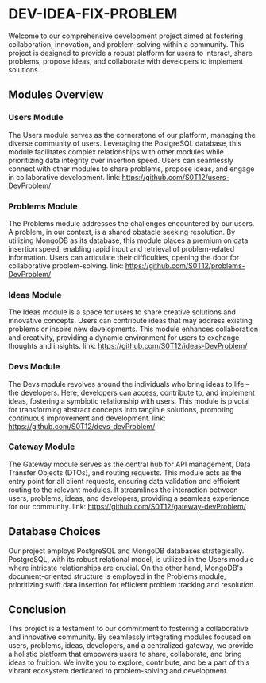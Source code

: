 # DEV-IDEA-FIX-PROBLEM

Welcome to our comprehensive development project aimed at fostering collaboration, innovation, and problem-solving within a community. This project is designed to provide a robust platform for users to interact, share problems, propose ideas, and collaborate with developers to implement solutions.

## Modules Overview

### Users Module

The Users module serves as the cornerstone of our platform, managing the diverse community of users. Leveraging the PostgreSQL database, this module facilitates complex relationships with other modules while prioritizing data integrity over insertion speed. Users can seamlessly connect with other modules to share problems, propose ideas, and engage in collaborative development.
link: https://github.com/S0T12/users-DevProblem/

### Problems Module

The Problems module addresses the challenges encountered by our users. A problem, in our context, is a shared obstacle seeking resolution. By utilizing MongoDB as its database, this module places a premium on data insertion speed, enabling rapid input and retrieval of problem-related information. Users can articulate their difficulties, opening the door for collaborative problem-solving.
link: https://github.com/S0T12/problems-DevProblem/

### Ideas Module

The Ideas module is a space for users to share creative solutions and innovative concepts. Users can contribute ideas that may address existing problems or inspire new developments. This module enhances collaboration and creativity, providing a dynamic environment for users to exchange thoughts and insights.
link: https://github.com/S0T12/ideas-DevProblem/

### Devs Module

The Devs module revolves around the individuals who bring ideas to life – the developers. Here, developers can access, contribute to, and implement ideas, fostering a symbiotic relationship with users. This module is pivotal for transforming abstract concepts into tangible solutions, promoting continuous improvement and development.
link: https://github.com/S0T12/devs-devProblem/

### Gateway Module

The Gateway module serves as the central hub for API management, Data Transfer Objects (DTOs), and routing requests. This module acts as the entry point for all client requests, ensuring data validation and efficient routing to the relevant modules. It streamlines the interaction between users, problems, ideas, and developers, providing a seamless experience for our community.
link: https://github.com/S0T12/gateway-devProblem/

## Database Choices

Our project employs PostgreSQL and MongoDB databases strategically. PostgreSQL, with its robust relational model, is utilized in the Users module where intricate relationships are crucial. On the other hand, MongoDB's document-oriented structure is employed in the Problems module, prioritizing swift data insertion for efficient problem tracking and resolution.

## Conclusion

This project is a testament to our commitment to fostering a collaborative and innovative community. By seamlessly integrating modules focused on users, problems, ideas, developers, and a centralized gateway, we provide a holistic platform that empowers users to share, collaborate, and bring ideas to fruition. We invite you to explore, contribute, and be a part of this vibrant ecosystem dedicated to problem-solving and development.
